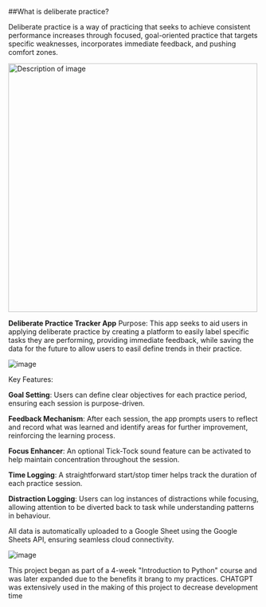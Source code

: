 ##What is deliberate practice?

Deliberate practice is a way of practicing that seeks to achieve consistent performance increases through
focused, goal-oriented practice that targets specific weaknesses, incorporates immediate feedback, and pushing comfort zones.

<img src="https://github.com/user-attachments/assets/d0338e53-48b1-493d-a38b-8ca59df22748" alt="Description of image" width="500"/>

**Deliberate Practice Tracker App**
Purpose: This app seeks to aid users in applying deliberate practice by creating a platform to easily label specific tasks they are performing, providing immediate feedback, while saving the data
for the future to allow users to easil define trends in their practice.

![image](https://github.com/user-attachments/assets/220ecf08-aea3-4937-8232-1d27b97b084d)

Key Features:

**Goal Setting**: Users can define clear objectives for each practice period, ensuring each session is purpose-driven.

**Feedback Mechanism**: After each session, the app prompts users to reflect and record what was learned and identify areas for further improvement, reinforcing the learning process.

**Focus Enhancer**: An optional Tick-Tock sound feature can be activated to help maintain concentration throughout the session.

**Time Logging**: A straightforward start/stop timer helps track the duration of each practice session.

**Distraction Logging**: Users can log instances of distractions while focusing, allowing attention to be diverted back to task while understanding patterns in behaviour.



All data is automatically uploaded to a Google Sheet using the Google Sheets API, ensuring seamless cloud connectivity.

![image](https://github.com/user-attachments/assets/4fd05cb5-8357-47de-8a18-e4678ad196ae)


This project began as part of a 4-week "Introduction to Python" course and was later expanded due to the benefits it brang to my practices. 
CHATGPT was extensively used in the making of this project to decrease development time

